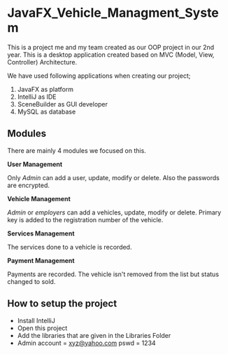 # JavaFX_Vehicle_Managment_System

This is a project me and my team created as our OOP project in our 2nd year. This is a desktop application created based on MVC (Model, View, Controller) Architecture. 

We have used following applications when creating our project;
1. JavaFX as platform
2. IntelliJ as IDE
3. SceneBuilder as GUI developer
4. MySQL as database

## Modules
There are mainly 4 modules we focused on this.

**User Management**

Only *Admin* can add a user, update, modify or delete. Also the passwords are encrypted. 

**Vehicle Management**

*Admin* or *employers* can add a vehicles, update, modify or delete. Primary key is added to the registration number of the vehicle.

**Services Management**

The services done to a vehicle is recorded.

**Payment Management**

Payments are recorded. The vehicle isn't removed from the list but status changed to sold.  


## How to setup the project
- Install IntelliJ
- Open this project
- Add the libraries that are given in the Libraries Folder
- Admin account = xyz@yahoo.com pswd = 1234 
